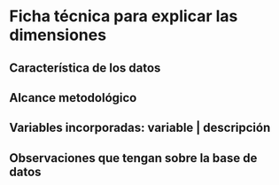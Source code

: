 # Ficha técnica para explicar las dimensiones

## Característica de los datos
## Alcance metodológico
## Variables incorporadas: variable | descripción
## Observaciones que tengan sobre la base de datos